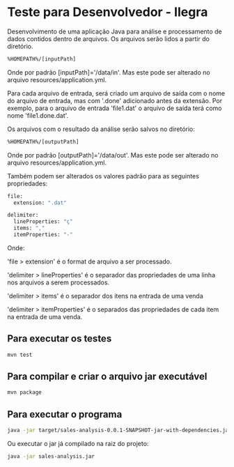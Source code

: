 # Teste para Desenvolvedor - Ilegra

Desenvolvimento de uma aplicação Java para análise e processamento de dados contidos dentro de arquivos. Os arquivos serão lidos a partir do diretório.

```bash
%HOMEPATH%/[inputPath]
```

Onde por padrão [inputPath]='/data/in'. Mas este pode ser alterado no arquivo resources/application.yml.

Para cada arquivo de entrada, será criado um arquivo de saída com o nome do arquivo de entrada, mas com '.done' adicionado antes da extensão. Por exemplo, para o arquivo de entrada 'file1.dat' o arquivo de saída terá como nome 'file1.done.dat'.

Os arquivos com o resultado da análise serão salvos no diretório:

```bash
%HOMEPATH%/[outputPath]
```

Onde por padrão [outputPath]='/data/out'. Mas este pode ser alterado no arquivo resources/application.yml.

Também podem ser alterados os valores padrão para as seguintes propriedades:

```bash
file:
  extension: ".dat"

delimiter:
  lineProperties: "ç"
  items: ","
  itemProperties: "-"
```

Onde:

'file > extension' é o format de arquivo a ser processado.

'delimiter > lineProperties' é o separador das propriedades de uma linha nos arquivos a serem processados.

'delimiter > items' é o separador dos itens na entrada de uma venda

'delimiter > itemProperties' é o separados das propriedades de cada item na entrada de uma venda.


## Para executar os testes
```bash
mvn test
```

## Para compilar e criar o arquivo jar executável
```bash
mvn package
```

## Para executar o programa 
```bash
java -jar target/sales-analysis-0.0.1-SNAPSHOT-jar-with-dependencies.jar
```

Ou executar o jar já compilado na raiz do projeto:

```bash
java -jar sales-analysis.jar
```